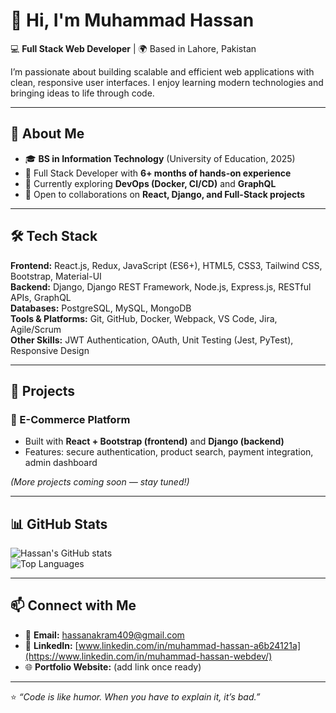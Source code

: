 # 👋 Hi, I'm Muhammad Hassan

💻 **Full Stack Web Developer** | 🌍 Based in Lahore, Pakistan  

I’m passionate about building scalable and efficient web applications with clean, responsive user interfaces. I enjoy learning modern technologies and bringing ideas to life through code.

---

## 🚀 About Me  
- 🎓 **BS in Information Technology** (University of Education, 2025)  
- 💼 Full Stack Developer with **6+ months of hands-on experience**  
- 🌱 Currently exploring **DevOps (Docker, CI/CD)** and **GraphQL**  
- 🤝 Open to collaborations on **React, Django, and Full-Stack projects**  

---

## 🛠️ Tech Stack  

**Frontend:** React.js, Redux, JavaScript (ES6+), HTML5, CSS3, Tailwind CSS, Bootstrap, Material-UI  
**Backend:** Django, Django REST Framework, Node.js, Express.js, RESTful APIs, GraphQL  
**Databases:** PostgreSQL, MySQL, MongoDB  
**Tools & Platforms:** Git, GitHub, Docker, Webpack, VS Code, Jira, Agile/Scrum  
**Other Skills:** JWT Authentication, OAuth, Unit Testing (Jest, PyTest), Responsive Design  

---

## 📌 Projects  

### 🛒 E-Commerce Platform  
- Built with **React + Bootstrap (frontend)** and **Django (backend)**  
- Features: secure authentication, product search, payment integration, admin dashboard  

*(More projects coming soon — stay tuned!)*  

---

## 📊 GitHub Stats  

![Hassan's GitHub stats](https://github-readme-stats.vercel.app/api?username=Hassan4094&show_icons=true&theme=radical)  
![Top Languages](https://github-readme-stats.vercel.app/api/top-langs/?username=Hassan4094&layout=compact&theme=radical)  

---

## 📫 Connect with Me  

- 📧 **Email:** [hassanakram409@gmail.com](mailto:hassanakram409@gmail.com)  
- 💼 **LinkedIn:** [www.linkedin.com/in/muhammad-hassan-a6b24121a](https://www.linkedin.com/in/muhammad-hassan-webdev/)  
- 🌐 **Portfolio Website:** (add link once ready)  

---

⭐️ _“Code is like humor. When you have to explain it, it’s bad.”_  
